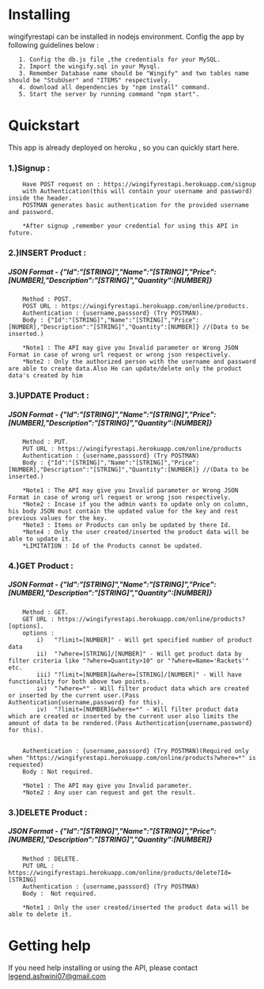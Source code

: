 
# Installing

wingifyrestapi can be installed in nodejs environment. Config the app by following guidelines below : 

       1. Config the db.js file ,the credentials for your MySQL.
       2. Import the wingify.sql in your Mysql.
       3. Remember Database name should be "Wingify" and two tables name should be "StubUser" and "ITEMS" respectively.
       4. download all dependencies by "npm install" command.
       5. Start the server by running command "npm start".

# Quickstart
This app is already deployed on heroku , so you can quickly start here.
### 1.)Signup : 
        Have POST request on : https://wingifyrestapi.herokuapp.com/signup
        with Authentication(this will contain your username and password) inside the header.
        POSTMAN generates basic authentication for the provided username and password.
        
        *After signup ,remember your credential for using this API in future.
        
### 2.)INSERT Product :
##### JSON Format - {"Id":"[STRING]","Name":"[STRING]","Price":[NUMBER],"Description":"[STRING]","Quantity":[NUMBER]}
        Method : POST.
        POST URL : https://wingifyrestapi.herokuapp.com/online/products.
        Authentication : {username,passsord} (Try POSTMAN).
        Body : {"Id":"[STRING]","Name":"[STRING]","Price":[NUMBER],"Description":"[STRING]","Quantity":[NUMBER]} //(Data to be inserted.)
       
        *Note1 : The API may give you Invalid parameter or Wrong JSON Format in case of wrong url request or wrong json respectively.
        *Note2 : Only the authorized person with the username and password are able to create data.Also He can update/delete only the product data's created by him 
 
 ### 3.)UPDATE Product :
##### JSON Format - {"Id":"[STRING]","Name":"[STRING]","Price":[NUMBER],"Description":"[STRING]","Quantity":[NUMBER]}
        Method : PUT.
        PUT URL : https://wingifyrestapi.herokuapp.com/online/products
        Authentication : {username,passsord} (Try POSTMAN)
        Body : {"Id":"[STRING]","Name":"[STRING]","Price":[NUMBER],"Description":"[STRING]","Quantity":[NUMBER]} //(Data to be inserted.)
       
        *Note1 : The API may give you Invalid parameter or Wrong JSON Format in case of wrong url request or wrong json respectively.
        *Note2 : Incase if you the admin wants to update only on column, his body JSON must contain the updated value for the key and rest previous values for the key. 
        *Note3 : Items or Products can only be updated by there Id.   
        *Note4 : Only the user created/inserted the product data will be able to update it.
        *LIMITATION : Id of the Products cannot be updated.
 
 ### 4.)GET Product :
##### JSON Format - {"Id":"[STRING]","Name":"[STRING]","Price":[NUMBER],"Description":"[STRING]","Quantity":[NUMBER]}
        Method : GET.
        GET URL : https://wingifyrestapi.herokuapp.com/online/products?[options].
        options : 
            i)   "?limit=[NUMBER]" - Will get specified number of product data
            ii)  "?where=[STRING]/[NUMBER]" - Will get product data by filter criteria like "?where=Quantity>10" or "?where=Name='Rackets'" etc.
            iii) "?limit=[NUMBER]&where=[STRING]/[NUMBER]" - Will have functionality for both above two points.
            iv)  "?where=*" - Will filter product data which are created or inserted by the current user.(Pass Authentication{username,password} for this).
            iv)  "?limit=[NUMBER]&where=*" - Will filter product data which are created or inserted by the current user also limits the amount of data to be rendered.(Pass Authentication{username,password} for this).
            
        
        Authentication : {username,passsord} (Try POSTMAN)(Required only when "https://wingifyrestapi.herokuapp.com/online/products?where=*" is requested)
        Body : Not required.
       
        *Note1 : The API may give you Invalid parameter.
        *Note2 : Any user can request and get the result.

 ### 3.)DELETE Product :
##### JSON Format - {"Id":"[STRING]","Name":"[STRING]","Price":[NUMBER],"Description":"[STRING]","Quantity":[NUMBER]}
        Method : DELETE.
        PUT URL : https://wingifyrestapi.herokuapp.com/online/products/delete?Id=[STRING]
        Authentication : {username,passsord} (Try POSTMAN)
        Body :  Not required.
       
        *Note1 : Only the user created/inserted the product data will be able to delete it.  
 

# Getting help
If you need help installing or using the API, please contact legend.ashwini07@gmail.com